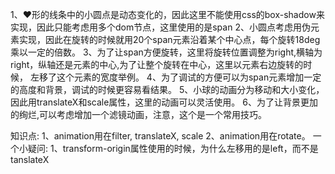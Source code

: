 1、❤形的线条中的小圆点是动态变化的，因此这里不能使用css的box-shadow来实现，因此只能考虑用多个dom节点，这里使用的是span
2、小圆点考虑用伪元素实现，因此在旋转的时候就用20个span元素沿着某个中心点，每个旋转18deg乘以一定的倍数。
3、为了让span方便旋转，这里将旋转位置调整为right,横轴为right，纵轴还是元素的中心,为了让整个旋转在中心，这里以元素右边旋转的时候，
   左移了这个元素的宽度举例。
4、为了调试的方便可以为span元素增加一定的高度和背景，调试的时候更容易看结果。
5、小球的动画分为移动和大小变化，因此用translateX和scale属性，这里的动画可以灵活使用。
6、为了让背景更加的绚烂,可以考虑增加一个滤镜动画，注意，这个是一个常用技巧。

知识点: 
1、animation用在filter, translateX, scale
2、animation用在rotate。
一个小疑问:
1、transform-origin属性使用的时候，为什么左移用的是left，而不是tanslateX